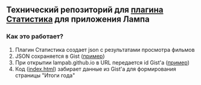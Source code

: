 ## Технический репозиторий для [плагина Статистика](https://github.com/and7ey/lampa/blob/main/README.md#%D1%81%D1%82%D0%B0%D1%82%D0%B8%D1%81%D1%82%D0%B8%D0%BA%D0%B0-statsjs) для приложения Лампа


### Как это работает?
1. Плагин Статистика создает json с результатами просмотра фильмов
2. JSON сохраняется в Gist ([пример](https://gist.github.com/lampab/86fd94b5e689041706a3bcdd5968340b))
3. При открытии lampab.github.io в URL передается id Gist'a ([пример](https://lamp-a.github.io/#86fd94b5e689041706a3bcdd5968340b))
4. Код ([index.html](https://github.com/lamp-a/lamp-a.github.io/blob/60a573256458bdd2497fb4df78f54eb21f6da37b/index.html#L308)) забирает данные из Gist'a для формирования страницы "Итоги года"
